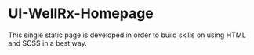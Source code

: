 # UI-WellRx-Homepage
This single static page is developed in order to build skills on using HTML and SCSS in a best way.
